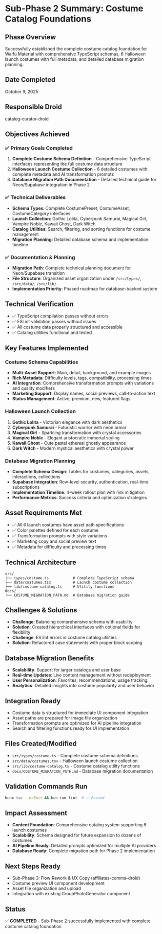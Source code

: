 # Sub-Phase 2 Summary: Costume Catalog Foundations

## Phase Overview
Successfully established the complete costume catalog foundation for Waifu Material with comprehensive TypeScript schemas, 6 Halloween launch costumes with full metadata, and detailed database migration planning.

## Date Completed
October 9, 2025

## Responsible Droid
catalog-curator-droid

## Objectives Achieved

### ✅ Primary Goals Completed
1. **Complete Costume Schema Definition** - Comprehensive TypeScript interfaces representing the full costume data structure
2. **Halloween Launch Costume Collection** - 6 detailed costumes with complete metadata and AI transformation prompts  
3. **Database Migration Path Documentation** - Detailed technical guide for Neon/Supabase integration in Phase 2

### ✅ Technical Deliverables
- **Schema Types**: Complete CostumePreset, CostumeAsset, CostumeCategory interfaces
- **Launch Collection**: Gothic Lolita, Cyberpunk Samurai, Magical Girl, Vampire Noble, Kawaii Ghost, Dark Witch
- **Catalog Utilities**: Search, filtering, and sorting functions for costume management
- **Migration Planning**: Detailed database schema and implementation timeline

### ✅ Documentation & Planning
- **Migration Path**: Complete technical planning document for Neon/Supabase transition
- **File Structure**: Organized asset organization under `/src/types/`, `/src/data/`, `/src/lib/`
- **Implementation Priority**: Phased roadmap for database-backed system

## Technical Verification
- ✅ TypeScript compilation passes without errors
- ✅ ESLint validation passes without issues  
- ✅ All costume data properly structured and accessible
- ✅ Catalog utilities functional and tested

## Key Features Implemented

### Costume Schema Capabilities
- **Multi-Asset Support**: Main, detail, background, and example images
- **Rich Metadata**: Difficulty levels, tags, compatibility, processing times
- **AI Integration**: Comprehensive transformation prompts with variations and quality modifiers
- **Marketing Support**: Display names, social previews, call-to-action text
- **Status Management**: Active, premium, new, featured flags

### Halloween Launch Collection
1. **Gothic Lolita** - Victorian elegance with dark aesthetics
2. **Cyberpunk Samurai** - Futuristic warrior with neon armor  
3. **Magical Girl** - Sparkling transformation with crystal accessories
4. **Vampire Noble** - Elegant aristocratic immortal styling
5. **Kawaii Ghost** - Cute pastel ethereal ghostly appearance
6. **Dark Witch** - Modern mystical aesthetics with crystal power

### Database Migration Planning
- **Complete Schema Design**: Tables for costumes, categories, assets, interactions, collections
- **Supabase Integration**: Row-level security, authentication, real-time subscriptions
- **Implementation Timeline**: 4-week rollout plan with risk mitigation
- **Performance Metrics**: Success criteria and optimization strategies

## Asset Requirements Met
- ✅ All 6 launch costumes have asset path specifications
- ✅ Color palettes defined for each costume
- ✅ Transformation prompts with style variations
- ✅ Marketing copy and social preview text
- ✅ Metadata for difficulty and processing times

## Technical Architecture
```
src/
├── types/costume.ts           # Complete TypeScript schema
├── data/costumes.tsx          # Launch costume collection  
├── lib/costume-catalog.ts     # Utility functions
docs/
└── COSTUME_MIGRATION_PATH.md  # Database migration guide
```

## Challenges & Solutions
- **Challenge**: Balancing comprehensive schema with usability
- **Solution**: Created hierarchical interfaces with optional fields for flexibility
- **Challenge**: ES lint errors in costume catalog utilities
- **Solution**: Refactored case statements with proper block scoping

## Database Migration Benefits
- **Scalability**: Support for larger catalogs and user base
- **Real-time Updates**: Live content management without redeployment
- **User Personalization**: Favorites, recommendations, usage tracking
- **Analytics**: Detailed insights into costume popularity and user behavior

## Integration Ready
- Costume data is structured for immediate UI component integration
- Asset paths are prepared for image file organization
- Transformation prompts are optimized for AI pipeline integration
- Search and filtering functions ready for UI implementation

## Files Created/Modified
- `src/types/costume.ts` - Complete costume schema definitions
- `src/data/costumes.tsx` - Halloween launch costume collection
- `src/lib/costume-catalog.ts` - Costume catalog utility functions
- `docs/COSTUME_MIGRATION_PATH.md` - Database migration documentation

## Validation Commands Run
```bash
bunx tsc --noEmit && bun run lint  # ✅ Passed
```

## Impact Assessment
- **Content Foundation**: Comprehensive catalog system supporting 6 launch costumes
- **Scalability**: Schema designed for future expansion to dozens of costumes
- **AI Pipeline Ready**: Detailed prompts optimized for multiple AI providers
- **Database Ready**: Complete migration path for Phase 2 implementation

## Next Steps Ready
- Sub-Phase 3: Flow Rework & UX Copy (affiliates-comms-droid)
- Costume preview UI component development
- Asset file organization and upload
- Integration with existing GroupPhotoGenerator component

## Status
✅ **COMPLETED** - Sub-Phase 2 successfully implemented with complete costume catalog foundation
